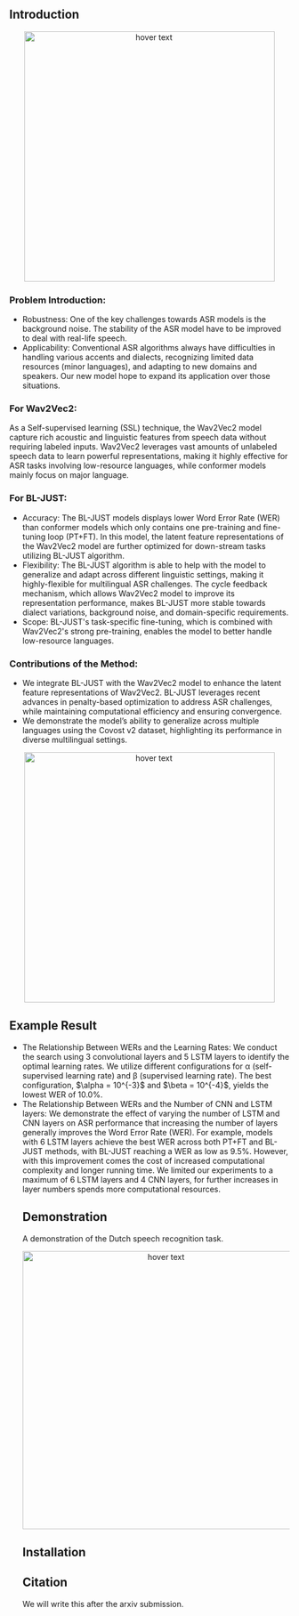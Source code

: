 ## Introduction

<p align="center">
  <img src="https://github.com/YuiEdwardChen/Enhancing-ASR-for-Diverse-Languages-through-Joint-Pre-training-and-Fine-tuning-with-Wav2Vec2-Models/blob/main/BL-JUST.2.png" width="450" title="hover text">

</p>

<h3>Problem Introduction:</h3>
<ul>
        <li>Robustness: One of the key challenges towards ASR models is the background noise. The stability of the ASR model have to be improved to deal with real-life speech.</li>
        <li>Applicability: Conventional ASR algorithms always have difficulties in handling various accents and dialects, recognizing limited data resources (minor languages), and adapting to new domains and speakers. Our new model hope to expand its application over those situations.</li>
</ul>

<h3>For Wav2Vec2:</h3>
As a Self-supervised learning (SSL) technique, the Wav2Vec2 model capture rich acoustic and linguistic features from speech data without requiring labeled inputs. Wav2Vec2 leverages vast amounts of unlabeled speech data to learn powerful representations, making it highly effective for ASR tasks involving low-resource languages, while conformer models mainly focus on major language.

<h3>For BL-JUST:</h3>
<ul>
        <li>Accuracy: The BL-JUST models displays lower Word Error Rate (WER) than conformer models which only contains one pre-training and fine-tuning loop (PT+FT). In this model, the latent feature representations of the Wav2Vec2 model are further optimized for down-stream tasks utilizing BL-JUST algorithm.</li>
        <li>Flexibility: The BL-JUST algorithm is able to help with the model to generalize and adapt across different linguistic settings, making it highly-flexible for multilingual ASR challenges. The cycle feedback mechanism, which allows Wav2Vec2 model to improve its representation performance, makes BL-JUST more stable towards dialect variations, background noise, and domain-specific requirements.</li>
        <li>Scope: BL-JUST's task-specific fine-tuning, which is combined with Wav2Vec2's strong pre-training, enables the model to better handle low-resource languages.</li>
</ul>

<h3>Contributions of the Method:</h3>
<ul>
        <li>We integrate BL-JUST with the Wav2Vec2 model to enhance the latent feature representations of Wav2Vec2. BL-JUST leverages recent advances in penalty-based optimization to address ASR challenges, while maintaining computational efficiency and ensuring convergence.</li>
        <li>We demonstrate the model’s ability to generalize across multiple languages using the Covost v2 dataset, highlighting its performance in diverse multilingual settings.</li>
</ul>

<p align="center">
  <img src="https://github.com/YuiEdwardChen/Enhancing-ASR-for-Diverse-Languages-through-Joint-Pre-training-and-Fine-tuning-with-Wav2Vec2-Models/blob/main/Wav2vec2.3.png" width="450" title="hover text">

</p>

## Example Result

<ul>
        <li>The Relationship Between WERs and the Learning Rates: We conduct the search using 3 convolutional layers and 5 LSTM layers to identify the optimal learning rates. We utilize different configurations for α (self-supervised learning rate) and β (supervised learning rate). The best configuration, $\alpha = 10^{-3}$ and $\beta = 10^{-4}$, yields the lowest WER of 10.0%.
        <li>The Relationship Between WERs and the Number of CNN and LSTM layers: We demonstrate the effect of varying the number of LSTM and CNN layers on ASR performance that increasing the number of layers generally improves the Word Error Rate (WER). For example, models with 6 LSTM layers achieve the best WER across both PT+FT and BL-JUST methods, with BL-JUST reaching a WER as low as 9.5%. However, with this improvement comes the cost of increased computational complexity and longer running time. We limited our experiments to a maximum of 6 LSTM layers and 4 CNN layers, for further increases in layer numbers spends more computational resources.

## Demonstration

A demonstration of the Dutch speech recognition task.

<p align="center">
  <img src="https://github.com/YuiEdwardChen/Enhancing-ASR-for-Diverse-Languages-through-Joint-Pre-training-and-Fine-tuning-with-Wav2Vec2-Models/blob/main/dutch%20gif.gif" width= "500" title="hover text">

</p>

## Installation

## Citation

We will write this after the arxiv submission.
